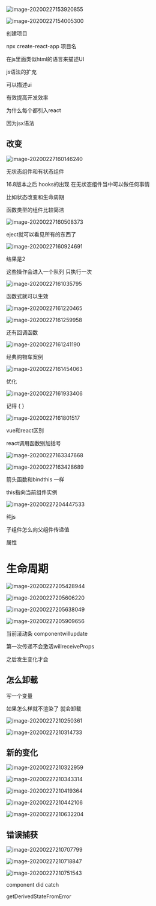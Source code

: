 ![image-20200227153920855](C:\Users\Artificial\AppData\Roaming\Typora\typora-user-images\image-20200227153920855.png)

![image-20200227154005300](C:\Users\Artificial\AppData\Roaming\Typora\typora-user-images\image-20200227154005300.png)

创建项目

npx create-react-app 项目名

在js里面类似html的语言来描述UI

js语法的扩充

可以描述ui

有效提高开发效率 

为什么每个都引入react

因为jsx语法

## 改变

![image-20200227160146240](C:\Users\Artificial\AppData\Roaming\Typora\typora-user-images\image-20200227160146240.png)

无状态组件和有状态组件

16.8版本之后 hooks的出现  在无状态组件当中可以做任何事情

比如状态改变和生命周期

函数类型的组件比较简洁

![image-20200227160508373](C:\Users\Artificial\AppData\Roaming\Typora\typora-user-images\image-20200227160508373.png)



eject就可以看见所有的东西了

![image-20200227160924691](C:\Users\Artificial\AppData\Roaming\Typora\typora-user-images\image-20200227160924691.png)

结果是2

这些操作会进入一个队列  只执行一次

![image-20200227161035795](C:\Users\Artificial\AppData\Roaming\Typora\typora-user-images\image-20200227161035795.png)

函数式就可以生效

![image-20200227161220465](C:\Users\Artificial\AppData\Roaming\Typora\typora-user-images\image-20200227161220465.png)

![image-20200227161259958](C:\Users\Artificial\AppData\Roaming\Typora\typora-user-images\image-20200227161259958.png)

还有回调函数

![image-20200227161241190](C:\Users\Artificial\AppData\Roaming\Typora\typora-user-images\image-20200227161241190.png)

经典购物车案例

![image-20200227161454063](C:\Users\Artificial\AppData\Roaming\Typora\typora-user-images\image-20200227161454063.png)

优化

![image-20200227161933406](C:\Users\Artificial\AppData\Roaming\Typora\typora-user-images\image-20200227161933406.png)

记得 { }

![image-20200227161801517](C:\Users\Artificial\AppData\Roaming\Typora\typora-user-images\image-20200227161801517.png)



vue和react区别

react调用函数别加括号

![image-20200227163347668](C:\Users\Artificial\AppData\Roaming\Typora\typora-user-images\image-20200227163347668.png)

![image-20200227163428689](C:\Users\Artificial\AppData\Roaming\Typora\typora-user-images\image-20200227163428689.png)



箭头函数和bindthis 一样

this指向当前组件实例

![image-20200227204447533](C:\Users\Artificial\AppData\Roaming\Typora\typora-user-images\image-20200227204447533.png)



纯js

子组件怎么向父组件传递值

属性



# 生命周期

![image-20200227205428944](C:\Users\Artificial\AppData\Roaming\Typora\typora-user-images\image-20200227205428944.png)

![image-20200227205606220](C:\Users\Artificial\AppData\Roaming\Typora\typora-user-images\image-20200227205606220.png)

![image-20200227205638049](C:\Users\Artificial\AppData\Roaming\Typora\typora-user-images\image-20200227205638049.png)

![image-20200227205909656](C:\Users\Artificial\AppData\Roaming\Typora\typora-user-images\image-20200227205909656.png)

当前滚动条 componentwillupdate

第一次传递不会激活willreceiveProps

之后发生变化才会



## 怎么卸载

写一个变量

如果怎么样就不渲染了 就会卸载

![image-20200227210250361](C:\Users\Artificial\AppData\Roaming\Typora\typora-user-images\image-20200227210250361.png)

![image-20200227210314733](C:\Users\Artificial\AppData\Roaming\Typora\typora-user-images\image-20200227210314733.png)

## 新的变化

![image-20200227210322959](C:\Users\Artificial\AppData\Roaming\Typora\typora-user-images\image-20200227210322959.png)

![image-20200227210343314](C:\Users\Artificial\AppData\Roaming\Typora\typora-user-images\image-20200227210343314.png)

![image-20200227210419364](C:\Users\Artificial\AppData\Roaming\Typora\typora-user-images\image-20200227210419364.png)

![image-20200227210442106](C:\Users\Artificial\AppData\Roaming\Typora\typora-user-images\image-20200227210442106.png)

![image-20200227210632204](C:\Users\Artificial\AppData\Roaming\Typora\typora-user-images\image-20200227210632204.png)

## 错误捕获

![image-20200227210707799](C:\Users\Artificial\AppData\Roaming\Typora\typora-user-images\image-20200227210707799.png)

![image-20200227210718847](C:\Users\Artificial\AppData\Roaming\Typora\typora-user-images\image-20200227210718847.png)

![image-20200227210751543](C:\Users\Artificial\AppData\Roaming\Typora\typora-user-images\image-20200227210751543.png)

component did catch

getDerivedStateFromError